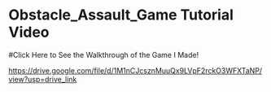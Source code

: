 # Obstacle_Assault_Game Tutorial Video

#Click Here to See the Walkthrough of the Game I Made!

https://drive.google.com/file/d/1M1nCJcsznMuuQx9LVpF2rckO3WFXTaNP/view?usp=drive_link
